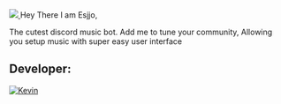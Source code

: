 <a href = "https://discord.gg/fckYWEdmUR">
<img src="https://cdn.discordapp.com/attachments/1277199225133862935/1279067690295890011/esjjo-banner.jpeg?ex=66d3181d&is=66d1c69d&hm=e49015c153eac19b7ce3fa29f04a92d79e78aa6f5c959e001c480b714365b82d&" />
</a>
Hey There I am Esjjo,

The cutest discord music bot.
Add me to tune your community,
Allowing you setup music with super easy user interface 


## Developer:
[![Kevin](https://img.shields.io/badge/Instagram-%23E4405F.svg?logo=Instagram&logoColor=white)](https://instagram.com/ricky.4ver) 


